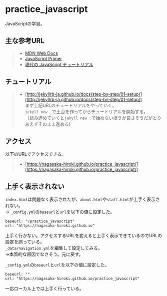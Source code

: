 # practice_javascript
JavaScriptの学習。

## 主な参考URL
> - [MDN Web Docs](https://developer.mozilla.org/ja/)
> - [JavaScript Primer](https://jsprimer.net/)
> - [現代の JavaScript チュートリアル](https://ja.javascript.info/)

## チュートリアル
> - [http://jekyllrb-ja.github.io/docs/step-by-step/01-setup/](http://jekyllrb-ja.github.io/docs/step-by-step/01-setup/)  
まず上記URLのチュートリアルをやっていく。<br>
`jekyll new .`で土台を作ってからチュートリアルを開始する。<br>
（読み進めていくと`jekyll new .`で始めないほうが良さそうだがとりあえずそのまま進める)

## アクセス
以下のURLでアクセスできる。
> - [https://nagasaka-hiroki.github.io/practice_javascript/](https://nagasaka-hiroki.github.io/practice_javascript/)  

## 上手く表示されない
`index.html`は問題なく表示されたが、`about.html`や`staff.html`が上手く表示されない。  
→ `_config.yml`の`baseurl`と`url`を以下の値に設定した。
```
baseurl: "/practice_javascript"
url: "https://nagasaka-hiroki.github.io"
```
上手く行かない。アクセスするURLを変えると上手く表示できているのでURLの設定を誤っている。  
`_data/navigation.yml`を編集して設定してみる。  
→本質的な原因でなさそう。元に戻す。

`_config.yml`の`baseurl`と`url`を以下の値に設定した。
```
baseurl: ""
url: "https://nagasaka-hiroki.github.io/practice_javascript"
```
一応ローカル上では上手く行っている。